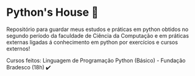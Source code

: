 # Python's House 🐍
Repositório para guardar meus estudos e práticas em python obtidos no segundo período da faculdade de Ciência da Computação e em práticas externas ligadas á conhecimento em python por exercícios e cursos externos!

Cursos feitos:
Linguagem de Programação Python (Básico) - Fundação Bradesco (18h) ✔️

